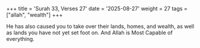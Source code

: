 +++
title = 'Surah 33, Verses 27'
date = '2025-08-27'
weight = 27
tags = ["allah", "wealth"]
+++

He has also caused you to take over their lands, homes, and wealth, as well as lands you have not yet set foot on. And Allah is Most Capable of everything.